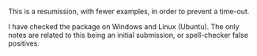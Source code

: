 This is a resumission, with fewer examples, in order to prevent a time-out.

I have checked the package on Windows and Linux (Ubuntu). The only notes are related to this being an initial submission, or spell-checker false positives.
